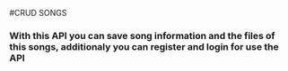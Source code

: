 #CRUD SONGS

### With this API you can save song information and the files of this songs, additionaly you can register and login for use the API